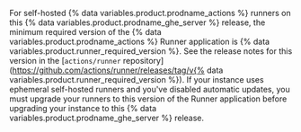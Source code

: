 For self-hosted {% data variables.product.prodname_actions %} runners on this {% data variables.product.prodname_ghe_server %} release, the minimum required version of the {% data variables.product.prodname_actions %} Runner application is {% data variables.product.runner_required_version %}. See the release notes for this version in the [`actions/runner` repository](https://github.com/actions/runner/releases/tag/v{% data variables.product.runner_required_version %}). If your instance uses ephemeral self-hosted runners and you've disabled automatic updates, you must upgrade your runners to this version of the Runner application before upgrading your instance to this {% data variables.product.prodname_ghe_server %} release.
